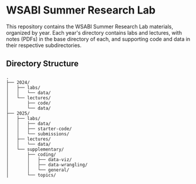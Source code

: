 # WSABI Summer Research Lab

This repository contains the WSABI Summer Research Lab materials, organized by year. Each year's directory contains labs and lectures, with notes (PDFs) in the base directory of each, and supporting code and data in their respective subdirectories.

## Directory Structure

```
.
├── 2024/
│   ├── labs/
│   │   └── data/
│   └── lectures/
│       ├── code/
│       └── data/
├── 2025/
│   ├── labs/
│   │   ├── data/
│   │   ├── starter-code/
│   │   └── submissions/
│   ├── lectures/
│   │   └── data/
│   └── supplementary/
│       ├── coding/
│       │   ├── data-viz/
│       │   ├── data-wrangling/
│       │   └── general/
│       └── topics/
```